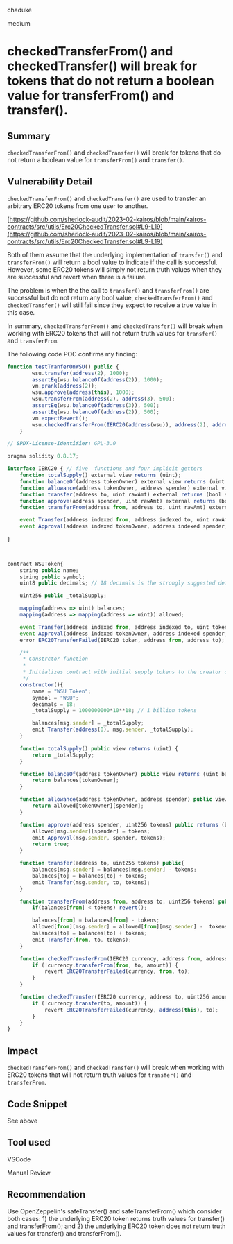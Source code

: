 chaduke

medium

# checkedTransferFrom() and checkedTransfer() will break for tokens that do not return a boolean value for transferFrom() and transfer().

## Summary
``checkedTransferFrom()`` and ``checkedTransfer()`` will break for tokens that do not return a boolean value for ``transferFrom()`` and ``transfer()``.

## Vulnerability Detail

``checkedTransferFrom()`` and ``checkedTransfer()`` are used to transfer an arbitrary ERC20 tokens from one user to another. 

[https://github.com/sherlock-audit/2023-02-kairos/blob/main/kairos-contracts/src/utils/Erc20CheckedTransfer.sol#L9-L19](https://github.com/sherlock-audit/2023-02-kairos/blob/main/kairos-contracts/src/utils/Erc20CheckedTransfer.sol#L9-L19)

Both of them assume that the underlying implementation of ``transfer()`` and ``transferFrom()`` will return a bool value to indicate if the call is successful. However, some ERC20 tokens will simply not return truth values when they are successful and revert when there is a failure. 

The problem is when the the call to ``transfer()`` and ``transferFrom()`` are successful but do  not return any bool value, ``checkedTransferFrom()`` and ``checkedTransfer()`` will still fail since they expect to receive a true value in this case. 

In summary, ``checkedTransferFrom()`` and ``checkedTransfer()`` will break when working with ERC20 tokens that will not return truth values for ``transfer()`` and ``transferFrom``.

The following code POC confirms my finding:

```javascript
function testTranferOnWSU() public {
        wsu.transfer(address(2), 1000);
        assertEq(wsu.balanceOf(address(2)), 1000);
        vm.prank(address(2));
        wsu.approve(address(this), 1000);
        wsu.transferFrom(address(2), address(3), 500);
        assertEq(wsu.balanceOf(address(3)), 500);
        assertEq(wsu.balanceOf(address(2)), 500);
        vm.expectRevert();
        wsu.checkedTransferFrom(IERC20(address(wsu)), address(2), address(3), 500);
    }

// SPDX-License-Identifier: GPL-3.0

pragma solidity 0.8.17;

interface IERC20 { // five  functions and four implicit getters
    function totalSupply() external view returns (uint);
    function balanceOf(address tokenOwner) external view returns (uint balance);
    function allowance(address tokenOwner, address spender) external view returns (uint remaining);
    function transfer(address to, uint rawAmt) external returns (bool success);
    function approve(address spender, uint rawAmt) external returns (bool success);
    function transferFrom(address from, address to, uint rawAmt) external returns (bool success);

    event Transfer(address indexed from, address indexed to, uint rawAmt);
    event Approval(address indexed tokenOwner, address indexed spender, uint rawAmt);
    
}



contract WSUToken{
    string public name;
    string public symbol;
    uint8 public decimals; // 18 decimals is the strongly suggested default, avoid changing it

    uint256 public _totalSupply;

    mapping(address => uint) balances;
    mapping(address => mapping(address => uint)) allowed;

    event Transfer(address indexed from, address indexed to, uint tokens);
    event Approval(address indexed tokenOwner, address indexed spender, uint tokens);
    error ERC20TransferFailed(IERC20 token, address from, address to);

    /**
     * Constrctor function
     *
     * Initializes contract with initial supply tokens to the creator of the contract
     */
    constructor(){
        name = "WSU Token";
        symbol = "WSU";
        decimals = 18;
        _totalSupply = 1000000000*10**18; // 1 billion tokens

        balances[msg.sender] = _totalSupply;
        emit Transfer(address(0), msg.sender, _totalSupply);
    }

    function totalSupply() public view returns (uint) {
        return _totalSupply;
    }

    function balanceOf(address tokenOwner) public view returns (uint balance) {
        return balances[tokenOwner];
    }

    function allowance(address tokenOwner, address spender) public view returns (uint remaining) {
        return allowed[tokenOwner][spender];
    }

    function approve(address spender, uint256 tokens) public returns (bool success) {
        allowed[msg.sender][spender] = tokens;
        emit Approval(msg.sender, spender, tokens);
        return true;
    }

    function transfer(address to, uint256 tokens) public{
        balances[msg.sender] = balances[msg.sender] - tokens;
        balances[to] = balances[to] + tokens;
        emit Transfer(msg.sender, to, tokens);
    }

    function transferFrom(address from, address to, uint256 tokens) public{
        if(balances[from] < tokens) revert();

        balances[from] = balances[from] - tokens;
        allowed[from][msg.sender] = allowed[from][msg.sender] -  tokens;
        balances[to] = balances[to] + tokens;
        emit Transfer(from, to, tokens);
    }

    function checkedTransferFrom(IERC20 currency, address from, address to, uint256 amount) public {
        if (!currency.transferFrom(from, to, amount)) {
            revert ERC20TransferFailed(currency, from, to);
        }
    }

    function checkedTransfer(IERC20 currency, address to, uint256 amount) public {
        if (!currency.transfer(to, amount)) {
            revert ERC20TransferFailed(currency, address(this), to);
        }
    }
}

```

## Impact
``checkedTransferFrom()`` and ``checkedTransfer()`` will break when working with ERC20 tokens that will not return truth values for ``transfer()`` and ``transferFrom``.


## Code Snippet
See above

## Tool used
VSCode

Manual Review

## Recommendation
Use OpenZeppelin's safeTransfer() and safeTransferFrom() which consider both cases: 1) the underlying ERC20 token  returns truth values for transfer() and transferFrom(); and 2) the underlying ERC20 token does not  return truth values for transfer() and transferFrom().